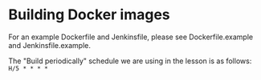 # Building Docker images
For an example Dockerfile and Jenkinsfile, please see Dockerfile.example and Jenkinsfile.example.

The "Build periodically" schedule we are using in the lesson is as follows:
```H/5 * * * *```